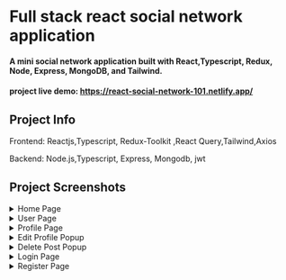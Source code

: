 # Full stack react social network application

#### A mini social network application built with React,Typescript, Redux, Node, Express, MongoDB, and Tailwind.
#### project live demo: https://react-social-network-101.netlify.app/

## Project Info 

Frontend: Reactjs,Typescript, Redux-Toolkit ,React Query,Tailwind,Axios

Backend: Node.js,Typescript, Express, Mongodb, jwt

## Project Screenshots


<details>
 <summary>Home Page</summary>
 <p>
   
![homepage_img](https://res.cloudinary.com/social-network-101/image/upload/v1640650114/project-screenshots/DashboardScreenshot_vcaw31.png)
</p>
</details>

<details>
 <summary>User Page</summary>
 <p>
   
   ![userprofile_img](https://res.cloudinary.com/social-network-101/image/upload/v1640650117/project-screenshots/UserPageScreenshot_zsdc3g.png)
</p>
</details>

<details>
 <summary>Profile Page</summary>
 <p>
   
![profile_img](https://res.cloudinary.com/social-network-101/image/upload/v1640650116/project-screenshots/ProfilePageScreenshot_l9s6no.png)
   
</p>
</details>


<details>
 <summary>Edit Profile Popup</summary>
 <p>
   
![edit_profile_img](https://res.cloudinary.com/social-network-101/image/upload/v1640650114/project-screenshots/EditProfilePage_vf1m3g.png)
   
</p>
</details>


<details>
 <summary>Delete Post Popup</summary>
 <p>
   
![deletepost_img](https://res.cloudinary.com/social-network-101/image/upload/v1640650114/project-screenshots/DeletePostScreenshot_nqmilx.png)
   
</p>
</details>


<details>
 <summary>Login Page</summary>
 <p>
   
![login_img](https://res.cloudinary.com/social-network-101/image/upload/v1640650217/project-screenshots/LoginScreenshot_xyaids.png)
   
</p>
</details>
<details>
 <summary>Register Page</summary>
 <p>
   
![register_img](https://res.cloudinary.com/social-network-101/image/upload/v1640650173/project-screenshots/RegisterPageScreenshot_sl9ane.png)
   
</p>
</details>





